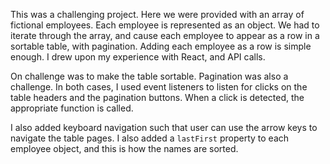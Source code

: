 This was a challenging project. Here we were provided with an array of fictional employees. Each employee is represented as an object. We had to iterate through the array, and cause each employee to appear as a row in a sortable table, with pagination. Adding each employee as a row is simple enough. I drew upon my experience with React, and API calls.

On challenge was to make the table sortable. Pagination was also a challenge. In both cases, I used event listeners to listen for clicks on the table headers and the pagination buttons. When a click is detected, the appropriate function is called.

I also added keyboard navigation such that user can use the arrow keys to navigate the table pages. I also added a `lastFirst` property to each employee object, and this is how the names are sorted.
